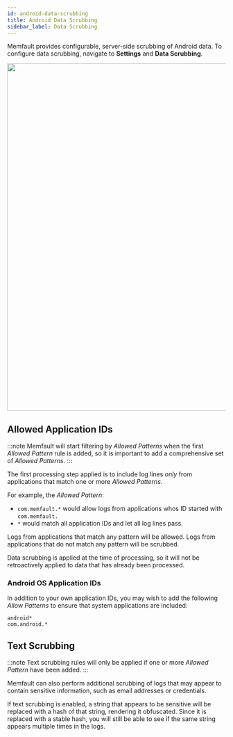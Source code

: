 ```yaml
---
id: android-data-scrubbing
title: Android Data Scrubbing
sidebar_label: Data Scrubbing
---
```


Memfault provides configurable, server-side scrubbing of Android data. To
configure data scrubbing, navigate to **Settings** and **Data Scrubbing**.

<p align="center">
  <img width="800" src="/binary-assets/android-data-scrubbing.png" />
</p>

## Allowed Application IDs

:::note
Memfault will start filtering by _Allowed Patterns_ when the first _Allowed
Pattern_ rule is added, so it is important to add a comprehensive set of
_Allowed Patterns_.
:::

The first processing step applied is to include log lines _only_ from
applications that match one or more _Allowed Patterns_.

For example, the _Allowed Pattern_:

- `com.memfault.*` would allow logs from applications whos ID started with
  `com.memfault.`
- `*` would match all application IDs and let all log lines pass.

Logs from applications that match any pattern will be allowed. Logs from
applications that do not match any pattern will be scrubbed.

Data scrubbing is applied at the time of processing, so it will not be
retroactively applied to data that has already been processed.

### Android OS Application IDs

In addition to your own application IDs, you may wish to add the following
_Allow Patterns_ to ensure that system applications are included:

```text
android*
com.android.*
```

## Text Scrubbing

:::note
Text scrubbing rules will only be applied if one or more _Allowed Pattern_
have been added.
:::

Memfault can also perform additional scrubbing of logs that may appear to
contain sensitive information, such as email addresses or credentials.

If text scrubbing is enabled, a string that appears to be sensitive will be
replaced with a hash of that string, rendering it obfuscated. Since it is
replaced with a stable hash, you will still be able to see if the same string
appears multiple times in the logs.
